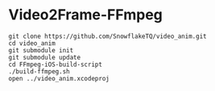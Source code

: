 # Video2Frame-FFmpeg

```shell
git clone https://github.com/SnowflakeTQ/video_anim.git
cd video_anim
git submodule init
git submodule update
cd FFmpeg-iOS-build-script
./build-ffmpeg.sh
open ../video_anim.xcodeproj
```
